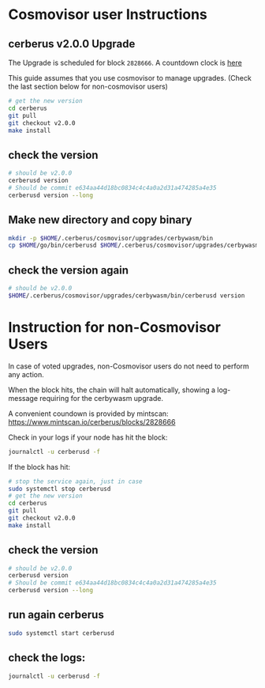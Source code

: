 # Cosmovisor user Instructions
## cerberus v2.0.0 Upgrade

The Upgrade is scheduled for block `2828666`. A countdown clock is [here](https://www.mintscan.io/cerberus/blocks/2828666)

This guide assumes that you use cosmovisor to manage upgrades. (Check the last section below for non-cosmovisor users)

```bash
# get the new version
cd cerberus
git pull
git checkout v2.0.0
make install
```

## check the version

```bash
# should be v2.0.0
cerberusd version
# Should be commit e634aa44d18bc0834c4c4a0a2d31a474285a4e35
cerberusd version --long
```

## Make new directory and copy binary

```bash
mkdir -p $HOME/.cerberus/cosmovisor/upgrades/cerbywasm/bin
cp $HOME/go/bin/cerberusd $HOME/.cerberus/cosmovisor/upgrades/cerbywasm/bin
```

## check the version again

```bash
# should be v2.0.0
$HOME/.cerberus/cosmovisor/upgrades/cerbywasm/bin/cerberusd version
```


# Instruction for non-Cosmovisor Users

In case of voted upgrades, non-Cosmovisor users do not need to perform any action.

When the block hits, the chain will halt automatically, showing a log-message requiring for the cerbywasm upgrade.

A convenient coundown is provided by mintscan:
https://www.mintscan.io/cerberus/blocks/2828666

Check in your logs if your node has hit the block:
```bash
journalctl -u cerberusd -f
```

If the block has hit:

```bash
# stop the service again, just in case
sudo systemctl stop cerberusd
# get the new version
cd cerberus
git pull
git checkout v2.0.0
make install
```

## check the version

```bash
# should be v2.0.0
cerberusd version
# Should be commit e634aa44d18bc0834c4c4a0a2d31a474285a4e35
cerberusd version --long
```

## run again cerberus
```bash
sudo systemctl start cerberusd
```

## check the logs:
```bash
journalctl -u cerberusd -f
```
